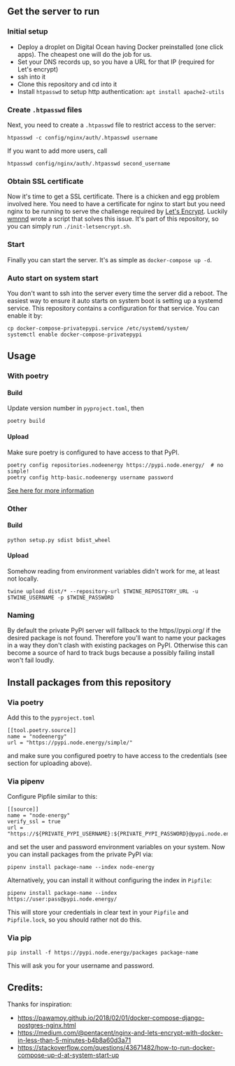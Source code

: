 ## Get the server to run

### Initial setup

* Deploy a droplet on Digital Ocean having Docker preinstalled (one click apps). The cheapest one will do the job for us.
* Set your DNS records up, so you have a URL for that IP (required for Let's encrypt)
* ssh into it
* Clone this repository and cd into it
* Install `htpasswd` to setup http authentication: `apt install apache2-utils`

### Create `.htpasswd` files

Next, you need to create a `.htpasswd` file to restrict access to the server:

`htpasswd -c config/nginx/auth/.htpasswd username`

If you want to add more users, call

`htpasswd config/nginx/auth/.htpasswd second_username`

### Obtain SSL certificate
Now it's time to get a SSL certificate. There is a chicken and egg problem involved here.
You need to have a certificate for nginx to start but you need nginx to be running to serve the challenge required by [Let's Encrypt](https://letsencrypt.org/).
Luckily [wmnnd](https://github.com/wmnnd/nginx-certbot) wrote a script that solves this issue.
It's part of this repository, so you can simply run `./init-letsencrypt.sh`.

### Start
Finally you can start the server. It's as simple as `docker-compose up -d`.


### Auto start on system start
You don't want to ssh into the server every time the server did a reboot. 
The easiest way to ensure it auto starts on system boot is setting up a systemd service.
This repository contains a configuration for that service.
You can enable it by: 

```
cp docker-compose-privatepypi.service /etc/systemd/system/
systemctl enable docker-compose-privatepypi
```

## Usage

### With poetry

#### Build

Update version number in `pyproject.toml`, then

`poetry build`


#### Upload

Make sure poetry is configured to have access to that PyPI. 

```
poetry config repositories.nodeenergy https://pypi.node.energy/  # no simple!
poetry config http-basic.nodeenergy username password
```

[See here for more information](https://poetry.eustace.io/docs/repositories/#adding-a-repository)

### Other

#### Build

`python setup.py sdist bdist_wheel`

#### Upload
Somehow reading from environment variables didn't work for me, at least not locally.

`twine upload dist/* --repository-url $TWINE_REPOSITORY_URL -u $TWINE_USERNAME -p $TWINE_PASSWORD`

### Naming
By default the private PyPI server will fallback to the https//pypi.org/ if the desired package is not found.
Therefore you'll want to name your packages in a way they don't clash with existing packages on PyPI.
Otherwise this can become a source of hard to track bugs because a possibly failing install won't fail loudly.


## Install packages from this repository

### Via poetry

Add this to the `pyproject.toml`

```
[[tool.poetry.source]]
name = "nodeenergy"
url = "https://pypi.node.energy/simple/"
```

and make sure you configured poetry to have access to the credentials (see section for uploading above).

### Via pipenv
Configure Pipfile similar to this:
```
[[source]]
name = "node-energy"
verify_ssl = true
url = "https://${PRIVATE_PYPI_USERNAME}:${PRIVATE_PYPI_PASSWORD}@pypi.node.energy"
```

and set the user and password environment variables on your system.
Now you can install packages from the private PyPI via:

`pipenv install package-name --index node-energy`

Alternatively, you can install it without configuring the index in `Pipfile`: 

`pipenv install package-name --index https://user:pass@pypi.node.energy/`

This will store your credentials in clear text in your `Pipfile` and `Pipfile.lock`, so you should rather not do this.

### Via pip

`pip install -f https://pypi.node.energy/packages package-name`

This will ask you for your username and password.

## Credits:

Thanks for inspiration:
* https://pawamoy.github.io/2018/02/01/docker-compose-django-postgres-nginx.html
* https://medium.com/@pentacent/nginx-and-lets-encrypt-with-docker-in-less-than-5-minutes-b4b8a60d3a71
* https://stackoverflow.com/questions/43671482/how-to-run-docker-compose-up-d-at-system-start-up
